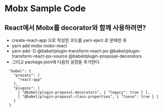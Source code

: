 # Mobx Sample Code
## React에서 Mobx를 decorator와 함께 사용하려면?
* create-react-app 으로 작성한 코드를 yarn eject 로 분해한 후
* yarn add mobx mobx-react
* yarn add -D @babel/plugin-transform-react-jsx @babel/plugin-transform-react-jsx-source @babel/plugin-proposal-decorators
* 그리고 package.json에 다음의 설정을 추가한다.
~~~
  "babel": {
    "presets": [
      "react-app"
    ],
    "plugins": [
      [ "@babel/plugin-proposal-decorators", { "legacy": true } ],
      [ "@babel/plugin-proposal-class-properties", { "loose": true } ]
    ]
  }
~~~
